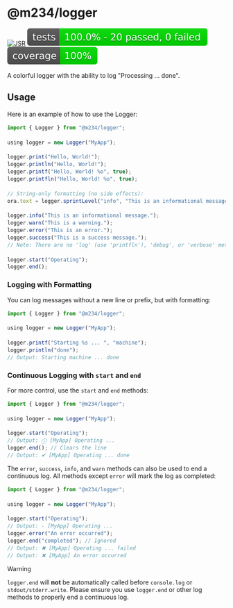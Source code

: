 # @m234/logger

[![JSR](https://jsr.io/badges/@m234/logger)](https://jsr.io/@m234/logger)
![Tests](./assets/badge-tests.svg) ![Tests coverage](./assets/badge-cov.svg)

A colorful logger with the ability to log "Processing ... done".

## Usage

Here is an example of how to use the Logger:

```ts
import { Logger } from "@m234/logger";

using logger = new Logger("MyApp");

logger.print("Hello, World!");
logger.println("Hello, World!");
logger.printf("Hello, World! %o", true);
logger.printfln("Hello, World! %o", true);

// String-only formatting (no side effects):
ora.text = logger.sprintLevel("info", "This is an informational message.");

logger.info("This is an informational message.");
logger.warn("This is a warning.");
logger.error("This is an error.");
logger.success("This is a success message.");
// Note: There are no 'log' (use 'printfln'), 'debug', or 'verbose' methods.

logger.start("Operating");
logger.end();
```

### Logging with Formatting

You can log messages without a new line or prefix, but with formatting:

```ts
import { Logger } from "@m234/logger";

using logger = new Logger("MyApp");

logger.printf("Starting %s ... ", "machine");
logger.println("done");
// Output: Starting machine ... done
```

### Continuous Logging with `start` and `end`

For more control, use the `start` and `end` methods:

```ts
import { Logger } from "@m234/logger";

using logger = new Logger("MyApp");

logger.start("Operating");
// Output: ⓘ [MyApp] Operating ...
logger.end(); // Clears the line
// Output: ✔ [MyApp] Operating ... done
```

The `error`, `success`, `info`, and `warn` methods can also be used to end a
continuous log. All methods except `error` will mark the log as completed:

```ts
import { Logger } from "@m234/logger";

using logger = new Logger("MyApp");

logger.start("Operating");
// Output: - [MyApp] Operating ...
logger.error("An error occurred");
logger.end("completed"); // Ignored
// Output: ✖ [MyApp] Operating ... failed
// Output: ✖ [MyApp] An error occurred
```

> [!WARNING]
> `logger.end` will **not** be automatically called before `console.log` or
> `stdout/stderr.write`. Please ensure you use `logger.end` or other log methods
> to properly end a continuous log.
